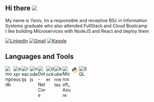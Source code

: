 ## Hi there <img src="https://raw.githubusercontent.com/MartinHeinz/MartinHeinz/master/wave.gif" width="30px">

My name is Yaniv, Im a responsible and receptive BSc in Information Systems graduate who also attended FullStack and Cloud Bootcamp  
I like building Microservices with NodeJS and React and deploy them 


[![LinkedIn](https://img.shields.io/badge/--linkedin?label=LinkedIn&logo=LinkedIn&style=social)](https://www.linkedin.com/in/Yanivv77)
[![Gmail](https://img.shields.io/badge/--linkedin?label=Gmail&logo=gmail&style=social)](mailto:Yanivv77@gmail.com)
[![Kaggle](https://img.shields.io/badge/--linkedin?label=Kaggle&logo=Kaggle&style=social)](https://www.kaggle.com/yanivv77)


### <h2>Languages and Tools</h2>

<img align="left" alt="mongodb" width="26px" align="left" src="https://www.vectorlogo.zone/logos/mongodb/mongodb-icon.svg" />
<img align="left" alt="express" width="26px" src="https://www.vectorlogo.zone/logos/expressjs/expressjs-icon.svg" />
<img align="left" alt="reactjs" width="26px" src="https://www.vectorlogo.zone/logos/reactjs/reactjs-icon.svg" />
<img align="left" alt="nodejs" width="26px" src="https://www.vectorlogo.zone/logos/nodejs/nodejs-icon.svg"/>
<img align="left" alt="Dot-Net Core" width="26px" src="https://upload.wikimedia.org/wikipedia/commons/e/ee/.NET_Core_Logo.svg" />
<img align="left" alt="docker" width="26px" src="https://www.vectorlogo.zone/logos/docker/docker-icon.svg"/>
<img align="left" alt="kubernetes" width="26px" src="https://www.vectorlogo.zone/logos/kubernetes/kubernetes-icon.svg"/>
<img align="left" alt="Microsoft_Azure" width="26px" src="https://www.vectorlogo.zone/logos/microsoft_azure/microsoft_azure-icon.svg" />

<img align="left" alt="Python" width="26px" src="https://raw.githubusercontent.com/github/explore/80688e429a7d4ef2fca1e82350fe8e3517d3494d/topics/python/python.png" />
<img align="left" alt="SQL" width="26px" src="https://github.com/amido/azure-vector-icons/blob/master/icons/SQL%20Database%20(SQL%20Azure).svg" />






